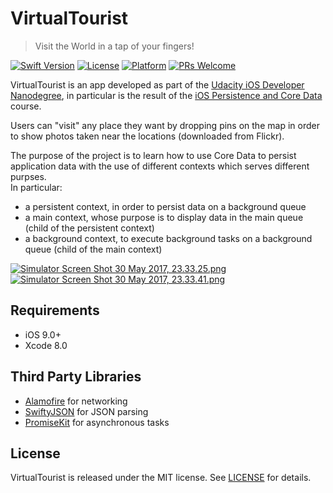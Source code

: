 # VirtualTourist
> Visit the World in a tap of your fingers!

[![Swift Version][swift-image]][swift-url]
[![License][license-image]][license-url]
[![Platform][platform-image]][platform-url]
[![PRs Welcome][prswelcome-image]][prswelcome-url]

VirtualTourist is an app developed as part of the [Udacity iOS Developer Nanodegree](https://www.udacity.com/course/ios-developer-nanodegree--nd003), in particular is the result of the [iOS Persistence and Core Data](https://www.udacity.com/course/ios-persistence-and-core-data--ud325) course.  
  
Users can "visit" any place they want by dropping pins on the map in order to show photos taken near the locations (downloaded from Flickr).    
  
The purpose of the project is to learn how to use Core Data to persist application data with the use of different contexts which serves different purpses.  
In particular:  
- a persistent context, in order to persist data on a background queue
- a main context, whose purpose is to display data in the main queue (child of the persistent context)
- a background context, to execute background tasks on a background queue (child of the main context)  
  
[![Simulator Screen Shot 30 May 2017, 23.33.25.png](https://s18.postimg.org/n8vl677cp/Simulator_Screen_Shot_30_May_2017_23.33.25.png)](https://postimg.org/image/bwizoeynp/)
[![Simulator Screen Shot 30 May 2017, 23.33.41.png](https://s12.postimg.org/k53fqpyb1/Simulator_Screen_Shot_30_May_2017_23.34.41.png)](https://postimg.org/image/bwizoeynp/)

## Requirements
- iOS 9.0+
- Xcode 8.0

## Third Party Libraries
- [Alamofire](https://github.com/Alamofire/Alamofire) for networking
- [SwiftyJSON](https://github.com/SwiftyJSON/SwiftyJSON) for JSON parsing
- [PromiseKit](https://github.com/mxcl/PromiseKit) for asynchronous tasks

## License
VirtualTourist is released under the MIT license. See [LICENSE](LICENSE) for details.

[swift-image]:https://img.shields.io/badge/swift-3.0-orange.svg
[swift-url]: https://swift.org/
[license-image]:https://img.shields.io/badge/License-MIT-blue.svg
[license-url]: LICENSE
[platform-image]:https://img.shields.io/cocoapods/p/LFAlertController.svg?style=flat
[platform-url]:https://cocoapods.org/pods/LFAlertController
[prswelcome-image]:https://img.shields.io/badge/PRs-welcome-brightgreen.svg?style=flat-square
[prswelcome-url]:https://makeapullrequest.com
